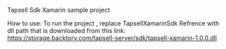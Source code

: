 Tapsell Sdk Xamarin sample project

How to use:
To run the project , replace TapsellXamarinSdk Refrence with dll path that is downloaded from this link:
https://storage.backtory.com/tapsell-server/sdk/tapsell-xamarin-1.0.0.dll
